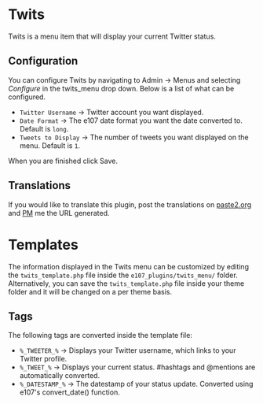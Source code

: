 # Twits

Twits is a menu item that will display your current Twitter status.

## Configuration

You can configure Twits by navigating to Admin -> Menus and selecting *Configure* in the twits_menu drop down. Below is a list of what can be configured.

* `Twitter Username` → Twitter account you want displayed.
* `Date Format` → The e107 date format you want the date converted to. Default is `long`.
* `Tweets to Display` → The number of tweets you want displayed on the menu. Default is `1`.

When you are finished click Save.

## Translations

If you would like to translate this plugin, post the translations on [paste2.org](http://paste2.org/) and [PM](http://e107.org/e107_plugins/pm/pm.php?send.37) me the URL generated.


# Templates

The information displayed in the Twits menu can be customized by editing the `twits_template.php` file inside the `e107_plugins/twits_menu/` folder.
Alternatively, you can save the `twits_template.php` file inside your theme folder and it will be changed on a per theme basis.

## Tags

The following tags are converted inside the template file:

* `%_TWEETER_%` → Displays your Twitter username, which links to your Twitter profile.
* `%_TWEET_%` → Displays your current status. #hashtags and @mentions are automatically converted.
* `%_DATESTAMP_%` → The datestamp of your status update. Converted using e107's convert_date() function.